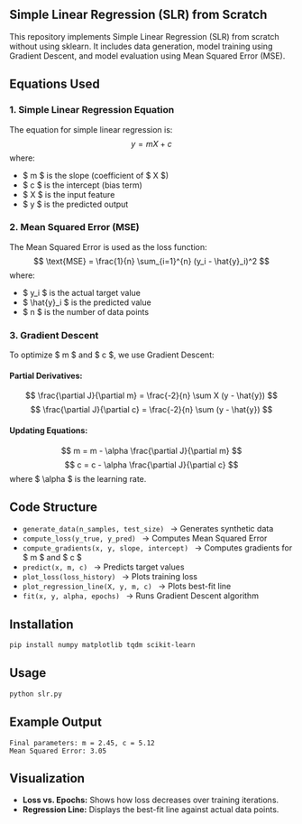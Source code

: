 ## Simple Linear Regression (SLR) from Scratch

This repository implements Simple Linear Regression (SLR) from scratch without using sklearn. It includes data generation, model training using Gradient Descent, and model evaluation using Mean Squared Error (MSE).

## Equations Used

### 1. Simple Linear Regression Equation
The equation for simple linear regression is:
$$ y = mX + c $$
where:
- $ m $ is the slope (coefficient of $ X $)
- $ c $ is the intercept (bias term)
- $ X $ is the input feature
- $ y $ is the predicted output

### 2. Mean Squared Error (MSE)
The Mean Squared Error is used as the loss function:
$$ \text{MSE} = \frac{1}{n} \sum_{i=1}^{n} (y_i - \hat{y}_i)^2 $$
where:
- $ y_i $ is the actual target value
- $ \hat{y}_i $ is the predicted value
- $ n $ is the number of data points

### 3. Gradient Descent
To optimize $ m $ and $ c $, we use Gradient Descent:

#### Partial Derivatives:
$$ \frac{\partial J}{\partial m} = \frac{-2}{n} \sum X (y - \hat{y}) $$
$$ \frac{\partial J}{\partial c} = \frac{-2}{n} \sum (y - \hat{y}) $$

#### Updating Equations:
$$ m = m - \alpha \frac{\partial J}{\partial m} $$
$$ c = c - \alpha \frac{\partial J}{\partial c} $$
where $ \alpha $ is the learning rate.

## Code Structure
- `generate_data(n_samples, test_size) ` → Generates synthetic data
- `compute_loss(y_true, y_pred) ` → Computes Mean Squared Error
- `compute_gradients(x, y, slope, intercept) ` → Computes gradients for $ m $ and $ c $
- `predict(x, m, c) ` → Predicts target values
- `plot_loss(loss_history) ` → Plots training loss
- `plot_regression_line(X, y, m, c) ` → Plots best-fit line
- `fit(x, y, alpha, epochs) ` → Runs Gradient Descent algorithm

## Installation
```bash
pip install numpy matplotlib tqdm scikit-learn
```

## Usage
```bash
python slr.py
```

## Example Output
```
Final parameters: m = 2.45, c = 5.12
Mean Squared Error: 3.05
```

## Visualization
- **Loss vs. Epochs:** Shows how loss decreases over training iterations.
- **Regression Line:** Displays the best-fit line against actual data points.

